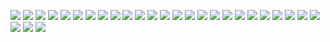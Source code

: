 ![](https://64.media.tumblr.com/5e60b528ea1091c14928a40bf5eb1fe0/1c3b1f4ccb9e3a1a-01/s100x200/e9bad787140b7984f2c6a44674410079c5d2a840.webp)
![](https://64.media.tumblr.com/1f63112c019d501c3be40ac452c69e9e/1c3b1f4ccb9e3a1a-13/s100x200/a992df7653abac3aed019c86993f99e2a4cff408.pnj)
![](https://64.media.tumblr.com/beab4e90453fe1c93255e120a94733bd/1c3b1f4ccb9e3a1a-09/s100x200/ad86c117fe4b4f7d2125ae48231f6fdc217fbee7.pnj)
![](https://64.media.tumblr.com/c4e324c6a9ad045929c1793fc6e68b97/58d0e31cba8e479d-81/s100x200/6e7a7b4ecf94a51fbf085b32d5c04d07d964fd21.pnj)
![](https://64.media.tumblr.com/da230473bc621f19608a84c24e39106d/88ffb306354c2499-03/s100x200/e0b1b7ad2417baf66bd9fa5594f3e39a00c9d84b.gifv)
![](https://64.media.tumblr.com/68bb9e71ec030bfeb579002c6761aa36/37777c07c7c048ea-9e/s100x200/f463e36b2aa8cf02e26c4f744a90504547b40612.gifv)
![](https://64.media.tumblr.com/bf15516010eeb8075a01a1413ebdf5f0/7f4161b56a7de3d3-eb/s100x200/66266d2a637169e9f8332ff87de8661344a16fe9.gifv)
![](https://64.media.tumblr.com/3762ab245ecbace364f9b0150affdf78/be8733587c7e8dbc-eb/s100x200/ca7a7bd2ff99ad9f3cebffbc47a68279dca5414a.gifv)
![](https://64.media.tumblr.com/af9e20ebc9d7888ff4d81dbe6d6984ed/be8733587c7e8dbc-cc/s100x200/415ca52a03037708f3846b688758886a8642aae2.gifv)
![](https://64.media.tumblr.com/2ec2e672abad41e462701340dfdfba74/88ea3eeb73f3d5c4-65/s100x200/a23fa36ef88cb85c107ebf644e76e3e1170ad07e.jpg)
![](https://64.media.tumblr.com/f8b98b4229f2af71ec61dd232c9f88dc/a9ddffc3320c07ad-46/s100x200/775ef0505fcc0c3aa290b86104f429d0d39130f8.gifv)
![](https://64.media.tumblr.com/07f4acb58c9748aa8d7a29f9c9c62c44/947b1beb158c8b79-00/s100x200/b84788d55e5336c9f592e2a9928f3cd290651e05.gifv)
![](https://64.media.tumblr.com/61ed3656fea17774678e6d10b0280f81/68aa877d24820849-6a/s100x200/31089fe968cdeb103c673225e7efa4584903e60b.gifv)
![](https://64.media.tumblr.com/c99197c493865541adc32aefcfcb800e/432833bf2337103d-ac/s100x200/75b8c743875590a322765e30aa4c290a3b811a85.gifv)
![](https://64.media.tumblr.com/8a268b7ed547b47bc9af33ab74e03678/dc9134e710af4aad-7f/s100x200/e4c451a8905f6f99c697b0e326836500b65b4e67.gifv)
![](https://64.media.tumblr.com/fa6d02d4ca566a915fb3262b472872d6/09df3402b80be827-6f/s250x400/ce5e25e6822eb7ed92400c10f54a918bd34b40aa.gifv)
![](https://64.media.tumblr.com/abb78fdb1b65d0807ce6c5c51e074824/3f4c7d74509aeb20-eb/s250x400/3f337180926a11a218885cd4fa98fdcc8aa95114.gifv)
![](https://64.media.tumblr.com/48cb9be0e1f657bba844a5a75f06960b/3f4c7d74509aeb20-d2/s250x400/a0a75d700045f3f3380fca2b11bbb487f2dd097b.gifv)
![](https://64.media.tumblr.com/48b07f6a6cf4c00a77eb415c1c12ff7a/486fb659144a53ac-75/s250x400/359afa50db498ba8165489d88745750c0fabdb9a.gifv)
![](https://64.media.tumblr.com/3baa845fcb0fcf17b859150416c3a9ba/0055756c04dfd1b3-ac/s250x400/054cf0bb5b857bd64b978d96aa258d036a3211ca.gifv)
![](https://64.media.tumblr.com/c39caed13285f54df61db387e4b0ccc8/0ec3134be5f8c9c0-8f/s100x200/6114645fcb27077230eb8acc30ca52a4ebd482a2.pnj)
![](https://64.media.tumblr.com/01fe87bf2d11d7cab4443a55d57e774e/0ec3134be5f8c9c0-65/s100x200/2498231a1a1abe7064399d9b4837ca8e516c2e48.pnj)
![](https://64.media.tumblr.com/816218646dd9c9bc91413628f396e350/b598b7fada21f160-0c/s250x400/550a091ee0933dd62535d113397c658e785dc0d6.gifv)
![](https://64.media.tumblr.com/2e4783e65e9a29280e6c43155492b18a/b598b7fada21f160-3e/s250x400/59d37781d3fd5da754c092a56e59241488da88e2.gifv)
![](https://64.media.tumblr.com/1a29bbb0cf59cbdb847606d368b637c6/a0a5e02def0dbe05-8e/s100x200/d8c8fc8639fe6b7a30731e08fb296092bcc2e634.gifv)
![](https://64.media.tumblr.com/278c1e2e1c20aa4c3e7953fd1db83553/a0a5e02def0dbe05-c1/s100x200/e9794ae4c8c728481e996b40e86a629cf24f862d.gifv)
![](https://64.media.tumblr.com/168c7366498d7edd662bf75059c96a35/6b516d4d6c083f93-71/s100x200/942a057e364772da5defd52f9f546524b1638a7d.pnj)
![](https://64.media.tumblr.com/e205deb32b41b5df1d0eff6184622353/c9b369e728b69d75-a6/s100x200/40a29fc4d0619fca42763a7da60b12bd9117d3ab.gifv)
